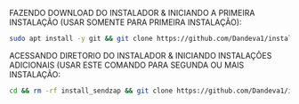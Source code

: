 FAZENDO DOWNLOAD DO INSTALADOR & INICIANDO A PRIMEIRA INSTALAÇÃO (USAR SOMENTE PARA PRIMEIRA INSTALAÇÃO):

```bash
sudo apt install -y git && git clone https://github.com/Dandeva1/install_sendzap.git && sudo chmod -R 777 install_sendzap && cd install_sendzap && sudo ./install_primaria
```

ACESSANDO DIRETORIO DO INSTALADOR & INICIANDO INSTALAÇÕES ADICIONAIS (USAR ESTE COMANDO PARA SEGUNDA OU MAIS INSTALAÇÃO:
```bash
cd && rm -rf install_sendzap && git clone https://github.com/Dandeva1/install_sendzap.git && sudo chmod -R 777 ./install_sendzap && cd ./install_sendzap && sudo ./install_instancia
```

